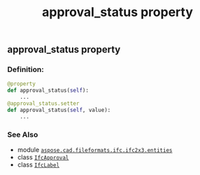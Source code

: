 ﻿---
title: approval_status property
second_title: Aspose.CAD for Python via .NET API References
description: 
type: docs
weight: 60
url: /python-net/aspose.cad.fileformats.ifc.ifc2x3.entities/ifcapproval/approval_status/
is_root: false
---

## approval_status property

### Definition:
```python
@property
def approval_status(self):
    ...
@approval_status.setter
def approval_status(self, value):
    ...
```

### See Also
* module [`aspose.cad.fileformats.ifc.ifc2x3.entities`](../../)
* class [`IfcApproval`](/cad/python-net/aspose.cad.fileformats.ifc.ifc2x3.entities/ifcapproval)
* class [`IfcLabel`](/cad/python-net/aspose.cad.fileformats.ifc.ifc2x3.types/ifclabel)
